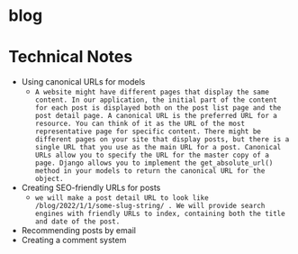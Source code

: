 # blog

# Technical Notes
 - Using canonical URLs for models
   - `A website might have different pages that display the same content. In our application, the initial part
of the content for each post is displayed both on the post list page and the post detail page. A canonical
URL is the preferred URL for a resource. You can think of it as the URL of the most representative
page for specific content. There might be different pages on your site that display posts, but there is a
single URL that you use as the main URL for a post. Canonical URLs allow you to specify the URL for
the master copy of a page. Django allows you to implement the get_absolute_url() method in your
models to return the canonical URL for the object.`
 - Creating SEO-friendly URLs for posts 
   - `we will make a post detail URL to look like
/blog/2022/1/1/some-slug-string/ . We will provide search engines with friendly URLs
to index, containing both the title and date of the post.`
 - Recommending posts by email
 - Creating a comment system